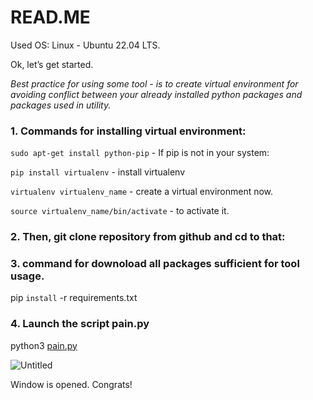 # READ.ME

Used OS: Linux - Ubuntu 22.04 LTS.

Ok, let’s get started.

*Best practice for using some tool - is to create virtual environment for avoiding conflict between your already installed  python packages and  packages used in utility.*

### 1. Commands for installing virtual environment:

 `sudo apt-get install python-pip` - If pip is not in your system:

`pip install virtualenv`  - install virtualenv

`virtualenv virtualenv_name` - create a virtual environment now.

`source virtualenv_name/bin/activate` - to activate it.

### 2. Then, git clone repository  from github and cd to that:

### 3.  command for downoload all packages sufficient for tool usage.

 pip `install` -r requirements.txt 

### 4. Launch the script pain.py

python3 [pain.py](http://pain.py) 

![Untitled](READ%20ME%20fe629548f5244c4fb81607355a928ae2/Untitled.png)

Window is opened. Congrats!